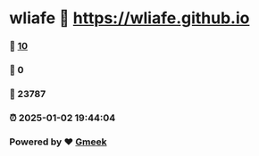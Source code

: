 # wliafe :link: https://wliafe.github.io 
### :page_facing_up: [10](https://wliafe.github.io/tag.html) 
### :speech_balloon: 0 
### :hibiscus: 23787 
### :alarm_clock: 2025-01-02 19:44:04 
### Powered by :heart: [Gmeek](https://github.com/Meekdai/Gmeek)
